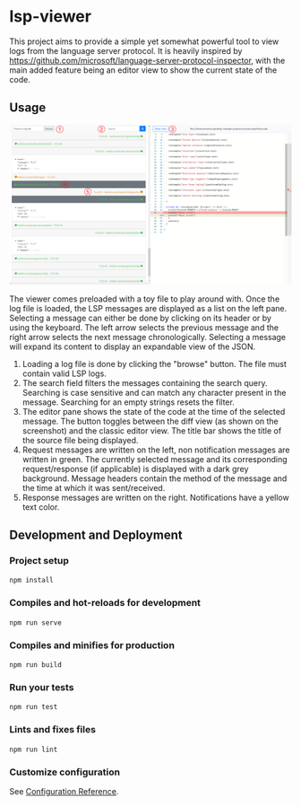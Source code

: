 # lsp-viewer

This project aims to provide a simple yet somewhat powerful tool to view logs from the language server protocol. It is heavily inspired by https://github.com/microsoft/language-server-protocol-inspector, with the main added feature being an editor view to show the current state of the code.

## Usage

![](./img/screenshot.png)

The viewer comes preloaded with a toy file to play around with. Once the log file is loaded, the LSP messages are displayed as a list on the left pane. Selecting a message can either be done by clicking on its header or by using the keyboard. The left arrow selects the previous message and the right arrow selects the next message chronologically. Selecting a message will expand its content to display an expandable view of the JSON.

1. Loading a log file is done by clicking the "browse" button. The file must contain valid LSP logs.
2. The search field filters the messages containing the search query. Searching is case sensitive and can match any character present in the message. Searching for an empty strings resets the filter.
3. The editor pane shows the state of the code at the time of the selected message. The button toggles between the diff view (as shown on the screenshot) and the classic editor view. The title bar shows the title of the source file being displayed.
4. Request messages are written on the left, non notification messages are written in green. The currently selected message and its corresponding request/response (if applicable) is displayed with a dark grey background. Message headers contain the method of the message and the time at which it was sent/received.
5. Response messages are written on the right. Notifications have a yellow text color.

## Development and Deployment

### Project setup
```
npm install
```

### Compiles and hot-reloads for development
```
npm run serve
```

### Compiles and minifies for production
```
npm run build
```

### Run your tests
```
npm run test
```

### Lints and fixes files
```
npm run lint
```

### Customize configuration
See [Configuration Reference](https://cli.vuejs.org/config/).
